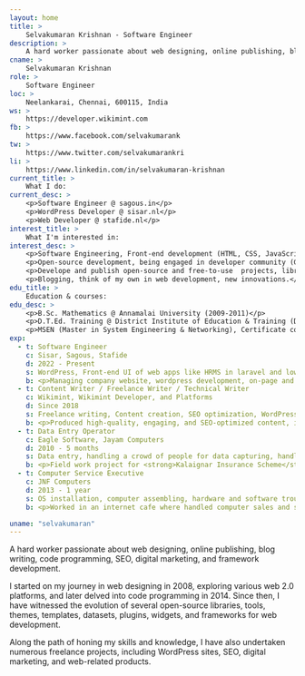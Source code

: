 ```yaml
---
layout: home
title: >
    Selvakumaran Krishnan - Software Engineer
description: >
    A hard worker passionate about web designing, online publishing, blog writing, code programming, SEO, digital marketing, and framework development.
cname: >
    Selvakumaran Krishnan
role: >
    Software Engineer
loc: >
    Neelankarai, Chennai, 600115, India    
ws: >
    https://developer.wikimint.com
fb: >
    https://www.facebook.com/selvakumarank
tw: >
    https://www.twitter.com/selvakumarankri
li: >
    https://www.linkedin.com/in/selvakumaran-krishnan
current_title: >
    What I do:
current_desc: >
    <p>Software Engineer @ sagous.in</p>
    <p>WordPress Developer @ sisar.nl</p>
    <p>Web Developer @ stafide.nl</p>
interest_title: >
    What I'm interested in:
interest_desc: >
    <p>Software Engineering, Front-end development (HTML, CSS, JavaScript, PHP, Python)</p>
    <p>Open-source development, being engaged in developer community (GitHub, StackOverflow)</p>
    <p>Develope and publish open-source and free-to-use  projects, libraries, tools frequently.</p>
    <p>Blogging, think of my own in web development, new innovations.</p>
edu_title: >
    Education & courses:
edu_desc: >
    <p>B.Sc. Mathematics @ Annamalai University (2009-2011)</p>
    <p>D.T.Ed. Training @ District Institute of Education & Training (DIET), Nagapattinam (2006-2009)</p>
    <p>MSEN (Master in System Engineering & Networking), Certificate course @ Appollo Computer Education, Cuddalore (2011)</p>
exp:
  - t: Software Engineer
    c: Sisar, Sagous, Stafide
    d: 2022 - Present
    s: WordPress, Front-end UI of web apps like HRMS in laravel and low-code development projects.
    b: <p>Managing company website, wordpress development, on-page and off-page SEO, making website customization as per requirements from other departments. Customization in HTML, CSS, JavaScript. WordPress theme customization as per special requirements from marketing team.</p><p>Worked along with a team of Laravel development project. Handled end-to-end front-end development of web apps such as HRMS and more. Handled front-end part of low-code platform. Complete UI customization using CSS and JavaScript.</p>
  - t: Content Writer / Freelance Writer / Technical Writer
    c: Wikimint, Wikimint Developer, and Platforms
    d: Since 2018
    s: Freelance writing, Content creation, SEO optimization, WordPress content management, technical documentation, and creative writing.
    b: <p>Produced high-quality, engaging, and SEO-optimized content, including blogs, articles, and web pages, to drive traffic and enhance brand visibility. </p> <p>Managed and customized WordPress content, aligning pages with marketing goals and user experience best practices. </p> <p>Authored technical documentation, user guides, and product manuals, simplifying complex concepts for diverse audiences. </p> <p>Executed on-page and off-page SEO strategies to boost website rankings and visibility in search engines. </p> <p>Collaborated with the marketing team to create persuasive copy for campaigns, newsletters, and landing pages, driving engagement and conversions. </p>  
  - t: Data Entry Operator
    c: Eagle Software, Jayam Computers
    d: 2010 - 5 months
    s: Data entry, handling a crowd of people for data capturing, handling computer equipments like finger-print capturing, webcam, etc.
    b: <p>Field work project for <strong>Kalaignar Insurance Scheme</strong> and <strong>Start Health Insurance</strong>. I along with my team members handled data capturing throught the entire district of Ariyalur in Tamilnadu. On daily basis, throughout the project tenure, we were camping at respective government schools for capturing data of each family, who were visiting schools for registration.</p><p>Keeping the ration card as an identity of each family, we verfied them and captured data like finger-prints and photographs.</p><p>I worked there throught the entire project till completion. After completion, I and some of our team members were invited to join Jayam Computers, Chennai for on-site data entry oppurtunity.</p>
  - t: Computer Service Executive
    c: JNF Computers
    d: 2013 - 1 year
    s: OS installation, computer assembling, hardware and software troubleshooting, custom software installation, analysing software dependencies and providing solution, browsing and DTP works.
    b: <p>Worked in an internet cafe where handled computer sales and service and managed internet browsing center. Also, helped college students for their project works by finding suitable content on the internet and providing printed copies.</p><p>Managed to troubleshoot motherboards defectives and successfully restored many computers which were not working. Supplied brand new computers to many customers after complete assembling.</p><p>Appeared on certain contractual agreements on behalf of private and government organizations like District taluk office, Co-optex, hospitals, etc. Hardware troubleshooting, OS installation, customer specific software installation, analysing software dependency, virus removal, etc.</p><p>Handled data entry projects from taluk office and local panchayat unions regarding 100 days of Wage Employement. Managed to source jobs from government offices and follow up payments. Trained data entry operators to work on data-entry project that I sourced.</p>    

uname: "selvakumaran"
---
```



A hard worker passionate about web designing, online publishing, blog writing, code programming, SEO, digital marketing, and framework development.
    
I started on my journey in web designing in 2008, exploring various web 2.0 platforms, and later delved into code programming in 2014. Since then, I have witnessed the evolution of several open-source
libraries, tools, themes, templates, datasets, plugins, widgets, and frameworks for web development.

Along the path of honing my skills and knowledge, I have also undertaken numerous freelance projects, including WordPress sites, SEO, digital marketing, and web-related products.
